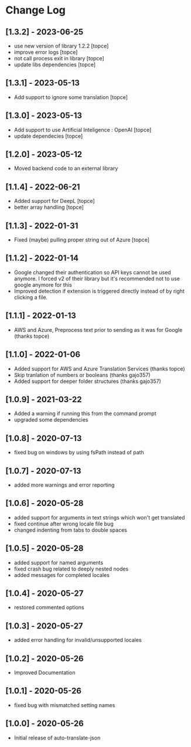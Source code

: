 # Change Log

## [1.3.2] - 2023-06-25

- use new version of library 1.2.2 [topce]
- improve error logs [topce] 
- not call process exit in library [topce]
- update libs dependencies [topce]

## [1.3.1] - 2023-05-13

- Add support to ignore some translation [topce]

## [1.3.0] - 2023-05-13

- Add support to use Artificial Inteligence : OpenAI [topce]
- update dependecies [topce]

## [1.2.0] - 2023-05-12

- Moved backend code to an external library
## [1.1.4] - 2022-06-21

- Added support for DeepL [topce]
- better array handling [topce]

## [1.1.3] - 2022-01-31

- Fixed (maybe) pulling proper string out of Azure [topce]

## [1.1.2] - 2022-01-14

- Google changed their authentication so API keys cannot be used anymore. I forced v2 of their library but it's recommended not to use google anymore for this
- Improved detection if extension is triggered directly instead of by right clicking a file.

## [1.1.1] - 2022-01-13

- AWS and Azure, Preprocess text prior to sending as it was for Google (thanks topce)

## [1.1.0] - 2022-01-06

- Added support for AWS and Azure Translation Services (thanks topce)
- Skip tranlation of numbers or booleans (thanks gajo357)
- Added support for deeper folder structures (thanks gajo357)

## [1.0.9] - 2021-03-22

- Added a warning if running this from the command prompt
- upgraded some dependencies

## [1.0.8] - 2020-07-13

- fixed bug on windows by using fsPath instead of path

## [1.0.7] - 2020-07-13

- added more warnings and error reporting

## [1.0.6] - 2020-05-28

- added support for arguments in text strings which won't get translated
- fixed continue after wrong locale file bug
- changed indenting from tabs to double spaces

## [1.0.5] - 2020-05-28

- added support for named arguments
- fixed crash bug related to deeply nested nodes
- added messages for completed locales

## [1.0.4] - 2020-05-27

- restored commented options

## [1.0.3] - 2020-05-27

- added error handling for invalid/unsupported locales

## [1.0.2] - 2020-05-26

- Improved Documentation

## [1.0.1] - 2020-05-26

- fixed bug with mismatched setting names

## [1.0.0] - 2020-05-26

- Initial release of auto-translate-json
